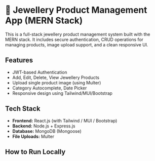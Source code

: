 # 💍 Jewellery Product Management App (MERN Stack)

This is a full-stack jewellery product management system built with the MERN stack. It includes secure authentication, CRUD operations for managing products, image upload support, and a clean responsive UI.

## Features

- JWT-based Authentication
- Add, Edit, Delete, View Jewellery Products
- Upload single product image (using Multer)
- Category Autocomplete, Date Picker
- Responsive design using Tailwind/MUI/Bootstrap

##  Tech Stack

- **Frontend:** React.js (with Tailwind / MUI / Bootstrap)
- **Backend:** Node.js + Express.js
- **Database:** MongoDB (Mongoose)
- **File Uploads:** Multer

##  How to Run Locally


